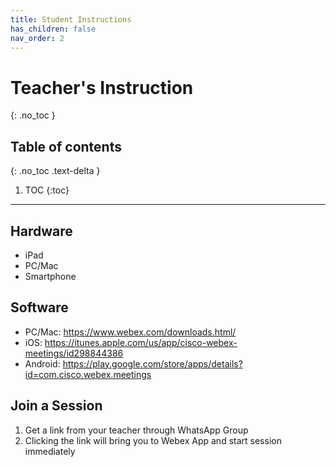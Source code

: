```yaml
---
title: Student Instructions
has_children: false
nav_order: 2
---
```


# Teacher's Instruction
{: .no_toc }

## Table of contents
{: .no_toc .text-delta }

1. TOC
{:toc}

---

## Hardware
- iPad
- PC/Mac
- Smartphone

## Software
- PC/Mac: https://www.webex.com/downloads.html/
- iOS: https://itunes.apple.com/us/app/cisco-webex-meetings/id298844386
- Android: https://play.google.com/store/apps/details?id=com.cisco.webex.meetings

## Join a Session
1. Get a link from your teacher through WhatsApp Group
2. Clicking the link will bring you to Webex App and start session immediately

